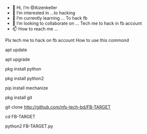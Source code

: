 - 👋 Hi, I’m @Aizenkeller
- 👀 I’m interested in ...to hacking
- 🌱 I’m currently learning ... To hack fb
- 💞️ I’m looking to collaborate on ... Tech  me to hack in fb account 
- 📫 How to reach me ...

<!---
Aizenkeller/Aizenkeller is a ✨ special ✨ repository because its `README.md` (this file) appears on your GitHub profile.
You can click the Preview link to take a look at your changes.
--->
Pls tech me to hack on fb account 
How to use this commond

apt update

apt upgrade

pkg install python

pkg install python2

pip install mechanize

pkg install git

git clone http://github.com/nfs-tech-bd/FB-TARGET

cd FB-TARGET

python2 FB-TARGET.py
